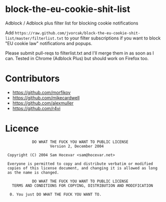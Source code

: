 block-the-eu-cookie-shit-list
=============================

Adblock / Adblock plus filter list for blocking cookie notifications

Add `https://raw.github.com/jvorcak/block-the-eu-cookie-shit-list/master/filterlist.txt` to your filter 
subscriptions if you want to block "EU cookie law" notifications and popups. 

Please submit pull-reqs to filterlist.txt and I'll merge them in as soon as I can.
Tested in Chrome (Adblock Plus) but should work on Firefox too.

# Contributors
- https://github.com/morfikov
- https://github.com/mikecardwell
- https://github.com/alexmuller
- https://github.com/r4vi

# Licence
```
            DO WHAT THE FUCK YOU WANT TO PUBLIC LICENSE 
                    Version 2, December 2004 

 Copyright (C) 2004 Sam Hocevar <sam@hocevar.net> 

 Everyone is permitted to copy and distribute verbatim or modified 
 copies of this license document, and changing it is allowed as long 
 as the name is changed. 

            DO WHAT THE FUCK YOU WANT TO PUBLIC LICENSE 
   TERMS AND CONDITIONS FOR COPYING, DISTRIBUTION AND MODIFICATION 

  0. You just DO WHAT THE FUCK YOU WANT TO. 
```
